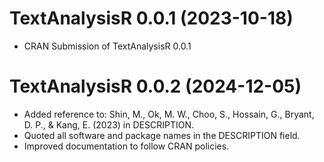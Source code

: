 # TextAnalysisR 0.0.1 (2023-10-18)
- CRAN Submission of TextAnalysisR 0.0.1 

# TextAnalysisR 0.0.2 (2024-12-05)
- Added reference to: Shin, M., Ok, M. W., Choo, S., Hossain, G., Bryant, D. P., & Kang, E. (2023) in DESCRIPTION.
- Quoted all software and package names in the DESCRIPTION field.
- Improved documentation to follow CRAN policies.

